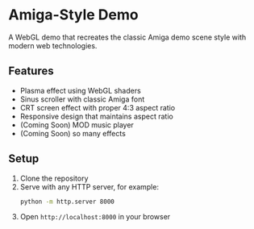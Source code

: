 # Amiga-Style Demo

A WebGL demo that recreates the classic Amiga demo scene style with modern web technologies.

## Features
- Plasma effect using WebGL shaders
- Sinus scroller with classic Amiga font
- CRT screen effect with proper 4:3 aspect ratio
- Responsive design that maintains aspect ratio
- (Coming Soon) MOD music player
- (Coming Soon) so many effects

## Setup
1. Clone the repository
2. Serve with any HTTP server, for example:
   ```bash
   python -m http.server 8000
   ```
3. Open `http://localhost:8000` in your browser

